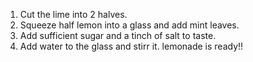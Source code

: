 1. Cut the lime into 2 halves.
2. Squeeze half lemon into a glass and add mint leaves.
3. Add sufficient sugar and a tinch of salt to taste.
4. Add water to the glass and stirr it.
    lemonade is ready!!

